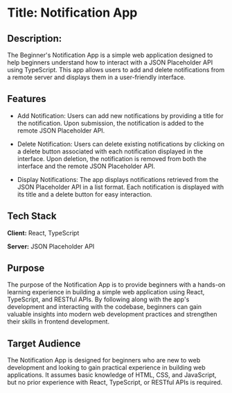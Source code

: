 <!-- # Getting Started with Create React App

This project was bootstrapped with [Create React App](https://github.com/facebook/create-react-app).

## Available Scripts

In the project directory, you can run:

### `npm start`

Runs the app in the development mode.\
Open [http://localhost:3000](http://localhost:3000) to view it in the browser.

The page will reload if you make edits.\
You will also see any lint errors in the console.

### `npm test`

Launches the test runner in the interactive watch mode.\
See the section about [running tests](https://facebook.github.io/create-react-app/docs/running-tests) for more information.

### `npm run build`

Builds the app for production to the `build` folder.\
It correctly bundles React in production mode and optimizes the build for the best performance.

The build is minified and the filenames include the hashes.\
Your app is ready to be deployed!

See the section about [deployment](https://facebook.github.io/create-react-app/docs/deployment) for more information.

### `npm run eject`

**Note: this is a one-way operation. Once you `eject`, you can’t go back!**

If you aren’t satisfied with the build tool and configuration choices, you can `eject` at any time. This command will remove the single build dependency from your project.

Instead, it will copy all the configuration files and the transitive dependencies (webpack, Babel, ESLint, etc) right into your project so you have full control over them. All of the commands except `eject` will still work, but they will point to the copied scripts so you can tweak them. At this point you’re on your own.

You don’t have to ever use `eject`. The curated feature set is suitable for small and middle deployments, and you shouldn’t feel obligated to use this feature. However we understand that this tool wouldn’t be useful if you couldn’t customize it when you are ready for it.

## Learn More

You can learn more in the [Create React App documentation](https://facebook.github.io/create-react-app/docs/getting-started).

To learn React, check out the [React documentation](https://reactjs.org/). -->


# Title:  Notification App

## Description:
The Beginner's Notification App is a simple web application designed to help beginners understand how to interact with a JSON Placeholder API using TypeScript. This app allows users to add and delete notifications from a remote server and displays them in a user-friendly interface.

## Features

- Add Notification: Users can add new notifications by providing a title for the notification. Upon submission, the notification is added to the remote JSON Placeholder API.

- Delete Notification: Users can delete existing notifications by clicking on a delete button associated with each notification displayed in the interface. Upon deletion, the notification is removed from both the interface and the remote JSON Placeholder API.

- Display Notifications: The app displays notifications retrieved from the JSON Placeholder API in a list format. Each notification is displayed with its title and a delete button for easy interaction.

## Tech Stack

**Client:** React, TypeScript

**Server:** JSON Placeholder API


## Purpose

The purpose of the  Notification App is to provide beginners with a hands-on learning experience in building a simple web application using React, TypeScript, and RESTful APIs. By following along with the app's development and interacting with the codebase, beginners can gain valuable insights into modern web development practices and strengthen their skills in frontend development.

## Target Audience

The  Notification App is designed for beginners who are new to web development and looking to gain practical experience in building web applications. It assumes basic knowledge of HTML, CSS, and JavaScript, but no prior experience with React, TypeScript, or RESTful APIs is required.